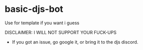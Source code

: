 # basic-djs-bot
Use for template if you want i guess

DISCLAIMER: I WILL NOT SUPPORT YOUR FUCK-UPS
- If you got an issue, go google it, or bring it to the djs discord.
